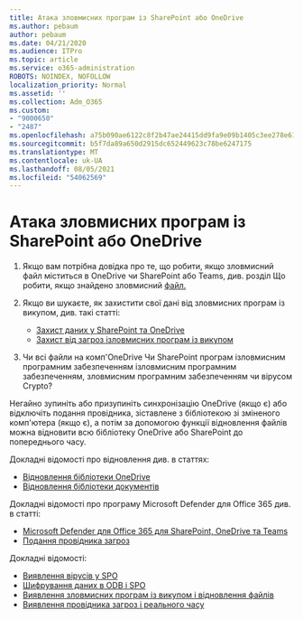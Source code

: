 ```yaml
---
title: Атака зловмисних програм із SharePoint або OneDrive
ms.author: pebaum
author: pebaum
ms.date: 04/21/2020
ms.audience: ITPro
ms.topic: article
ms.service: o365-administration
ROBOTS: NOINDEX, NOFOLLOW
localization_priority: Normal
ms.assetid: ''
ms.collection: Adm_O365
ms.custom:
- "9000650"
- "2487"
ms.openlocfilehash: a75b090ae6122c8f2b47ae24415dd9fa9e09b1405c3ee278e619381382a322d2
ms.sourcegitcommit: b5f7da89a650d2915dc652449623c78be6247175
ms.translationtype: MT
ms.contentlocale: uk-UA
ms.lasthandoff: 08/05/2021
ms.locfileid: "54062569"
---
```

# <a name="ransomware-attack-in-sharepoint-or-onedrive"></a>Атака зловмисних програм із SharePoint або OneDrive

1.  Якщо вам потрібна довідка про те, що робити, якщо зловмисний файл міститься в OneDrive чи SharePoint або Teams, див. розділ Що робити, якщо знайдено зловмисний [файл.](https://support.office.com/en-ie/article/what-to-do-when-a-malicious-file-is-found-in-sharepoint-online-onedrive-or-microsoft-teams-01e902ad-a903-4e0f-b093-1e1ac0c37ad2)
2. Якщо ви шукаєте, як захистити свої дані від зловмисних програм із викупом, див. такі статті:
    - [Захист даних у SharePoint та OneDrive](/sharepoint/safeguarding-your-data) 
    - [Захист від загроз ізловмисних програм із викупом](/windows/security/threat-protection/intelligence/ransomware-malware)    

3.  Чи всі файли на комп'OneDrive Чи SharePoint програм ізловмисним програмним забезпеченням ізловмисним програмним забезпеченням, зловмисним програмним забезпеченням чи вірусом Crypto? 

Негайно зупиніть або призупиніть синхронізацію OneDrive (якщо є) або відключіть подання провідника, зіставлене з бібліотекою зі зміненого комп'ютера (якщо є), а потім за допомогою функції відновлення файлів можна відновити всю бібліотеку OneDrive або SharePoint до попереднього часу. 

Докладні відомості про відновлення див. в статтях:

- [Відновлення бібліотеки OneDrive](https://support.office.com/article/restore-your-onedrive-fa231298-759d-41cf-bcd0-25ac53eb8a150)
- [Відновлення бібліотеки документів](https://support.office.com/article/restore-a-document-library-317791c3-8bd0-4dfd-8254-3ca90883d39a)

Докладні відомості про програму Microsoft Defender для Office 365 див. в статті:
- [Microsoft Defender для Office 365 для SharePoint, OneDrive та Teams](/microsoft-365/security/office-365-security/atp-for-spo-odb-and-teams)
- [Подання провідника загроз](/microsoft-365/security/office-365-security/threat-explorer-views)

Докладні відомості:

- [Виявлення вірусів у SPO](/microsoft-365/security/office-365-security/virus-detection-in-spo)</br>
- [Шифрування даних в ODB і SPO](/microsoft-365/compliance/data-encryption-in-odb-and-spo)</br>
- [Виявлення зловмисних програм із викупом і відновлення файлів](https://support.office.com/article/Ransomware-detection-and-recovering-your-files-0d90ec50-6bfd-40f4-acc7-b8c12c73637f)</br>
- [Виявлення провідника загроз і реального часу](/microsoft-365/security/office-365-security/threat-explorer-views)